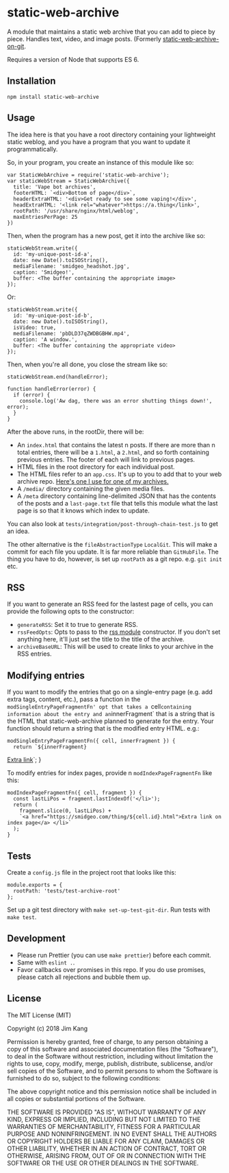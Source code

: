 static-web-archive
==================

A module that maintains a static web archive that you can add to piece by piece. Handles text, video, and image posts.
(Formerly [static-web-archive-on-git](https://github.com/jimkang/static-web-archive-on-git).

Requires a version of Node that supports ES 6.

Installation
------------

    npm install static-web-archive

Usage
-----

The idea here is that you have a root directory containing your lightweight static weblog, and you have a program that you want to update it programmatically.

So, in your program, you create an instance of this module like so:

    var StaticWebArchive = require('static-web-archive');
    var staticWebStream = StaticWebArchive({
      title: 'Vape bot archives',
      footerHTML: `<div>Bottom of page</div>`,
      headerExtraHTML: '<div>Get ready to see some vaping!</div>',
      headExtraHTML: '<link rel="whatever">https://a.thing</link>',
      rootPath: '/usr/share/nginx/html/weblog',
      maxEntriesPerPage: 25
    })

Then, when the program has a new post, get it into the archive like so:

    staticWebStream.write({
      id: 'my-unique-post-id-a',
      date: new Date().toISOString(),
      mediaFilename: 'smidgeo_headshot.jpg',
      caption: 'Smidgeo!',
      buffer: <The buffer containing the appropriate image>
    });

Or:

    staticWebStream.write({
      id: 'my-unique-post-id-b',
      date: new Date().toISOString(),
      isVideo: true,
      mediaFilename: 'pbDLD37qZWDBGBHW.mp4',
      caption: 'A window.',
      buffer: <The buffer containing the appropriate video>
    });

Then, when you're all done, you close the stream like so:

    staticWebStream.end(handleError);

    function handleError(error) {
      if (error) {
        console.log('Aw dag, there was an error shutting things down!', error);
      }
    }

After the above runs, in the rootDir, there will be:

- An `index.html` that contains the latest n posts. If there are more than n total entries, there will be a `1.html`, a `2.html`, and so forth containing previous entries. The footer of each will link to previous pages.
- HTML files in the root directory for each individual post.
- The HTML files refer to an `app.css`. It's up to you to add that to your web archive repo. [Here's one I use for one of my archives.](https://github.com/jimkang/static-web-archive/blob/master/meta/app.css)
- A `/media/` directory containing the given media files.
- A `/meta` directory containing line-delimited JSON that has the contents of the posts and a `last-page.txt` file that tells this module what the last page is so that it knows which index to update.

You can also look at `tests/integration/post-through-chain-test.js` to get an idea.

The other alternative is the `fileAbstractionType` `LocalGit`. This will make a commit for each file you update. It is far more reliable than `GitHubFile`. The thing you have to do, however, is set up `rootPath` as a git repo. e.g. `git init` etc.

RSS
---

If you want to generate an RSS feed for the lastest page of cells, you can provide the following opts to the constructor:

- `generateRSS`: Set it to true to generate RSS.
- `rssFeedOpts`: Opts to pass to the [rss module](https://github.com/dylang/node-rss#feedoptions) constructor. If you don't set anything here, it'll just set the title to the title of the archive.
- `archiveBaseURL`: This will be used to create links to your archive in the RSS entries.

Modifying entries
-----

If you want to modify the entries that go on a single-entry page (e.g. add extra tags, content, etc.), pass a function in the `modSingleEntryPageFragmentFn' opt that takes a `cell` containing information about the entry and an `innerFragment` that is a string that is the HTML that static-web-archive planned to generate for the entry. Your function should return a string that is the modified entry HTML. e.g.:

    modSingleEntryPageFragmentFn({ cell, innerFragment }) {
      return `${innerFragment}
<a href="https://smidgeo.com/thing/${cell.id}.html">Extra link</a>`;
    }

To modify entries for index pages, provide n `modIndexPageFragmentFn` like this:

    modIndexPageFragmentFn({ cell, fragment }) {
      const lastLiPos = fragment.lastIndexOf('</li>');
      return (
        fragment.slice(0, lastLiPos) +
        `<a href="https://smidgeo.com/thing/${cell.id}.html">Extra link on index page</a> </li>`
      );
    }

Tests
-----

Create a `config.js` file in the project root that looks like this:

    module.exports = {
      rootPath: 'tests/test-archive-root'
    };

Set up a git test directory with `make set-up-test-git-dir`.
Run tests with `make test`.

Development
----

- Please run Prettier (you can use `make prettier`) before each commit.
- Same with `eslint .`.
- Favor callbacks over promises in this repo. If you do use promises, please catch all rejections and bubble them up.

License
-------

The MIT License (MIT)

Copyright (c) 2018 Jim Kang

Permission is hereby granted, free of charge, to any person obtaining a copy
of this software and associated documentation files (the "Software"), to deal
in the Software without restriction, including without limitation the rights
to use, copy, modify, merge, publish, distribute, sublicense, and/or sell
copies of the Software, and to permit persons to whom the Software is
furnished to do so, subject to the following conditions:

The above copyright notice and this permission notice shall be included in
all copies or substantial portions of the Software.

THE SOFTWARE IS PROVIDED "AS IS", WITHOUT WARRANTY OF ANY KIND, EXPRESS OR
IMPLIED, INCLUDING BUT NOT LIMITED TO THE WARRANTIES OF MERCHANTABILITY,
FITNESS FOR A PARTICULAR PURPOSE AND NONINFRINGEMENT. IN NO EVENT SHALL THE
AUTHORS OR COPYRIGHT HOLDERS BE LIABLE FOR ANY CLAIM, DAMAGES OR OTHER
LIABILITY, WHETHER IN AN ACTION OF CONTRACT, TORT OR OTHERWISE, ARISING FROM,
OUT OF OR IN CONNECTION WITH THE SOFTWARE OR THE USE OR OTHER DEALINGS IN
THE SOFTWARE.

